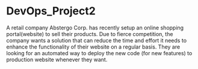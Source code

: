 # DevOps_Project2

A retail company Abstergo Corp. has recently setup an online shopping portal(website) to sell their products. Due to fierce competition, the company wants a solution that can reduce the time and effort it needs to enhance the functionality of their website on a regular basis. They are looking for an automated way to deploy the new code (for new features) to production website whenever they want.
